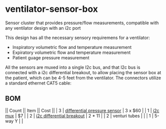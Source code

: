 # ventilator-sensor-box
Sensor cluster that provides pressure/flow measurements, compatible with any ventilator design with an i2c port

This design has all the necessary sensory requiremens for a ventilator:
 - Inspiratory volumetric flow and temperature measurement
 - Expiratory volumetric flow and temperature measurement
 - Patient guage pressure measurement

All the sensors are muxed into a single I2c bus, and that I2c bus is connected with a i2c differential breakout, to allow placing the sensor box at the patient, which can be 4-5 feet from the ventilator.  The connectors utilize a standard ethernet CAT5 cable:

## BOM
|| Count || Item || Cost ||
| 3 | [differential pressure sensor](https://ncd.io/differential-pressure-sensor-arduino/) | 3 x $60 |
| 1 | [i2c mux](https://learn.adafruit.com/adafruit-tca9548a-1-to-8-i2c-multiplexer-breakout) | $7 |
| 2 | [i2c differential breakout](https://www.sparkfun.com/products/14589) | 2 * 11 |
| 2 | venturi tubes | |
| 1 | 5-way Y | |

 
